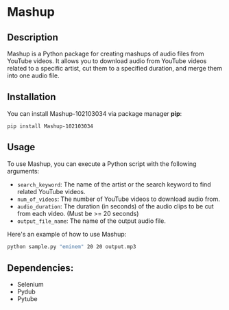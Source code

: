 # Mashup

## Description
Mashup is a Python package for creating mashups of audio files from YouTube videos. It allows you to download audio from YouTube videos related to a specific artist, cut them to a specified duration, and merge them into one audio file.

## Installation
You can install Mashup-102103034 via package manager **pip**:

`pip install Mashup-102103034`


## Usage
To use Mashup, you can execute a Python script with the following arguments:
- `search_keyword`: The name of the artist or the search keyword to find related YouTube videos.
- `num_of_videos`: The number of YouTube videos to download audio from.
- `audio_duration`: The duration (in seconds) of the audio clips to be cut from each video. (Must be >= 20 seconds)
- `output_file_name`: The name of the output audio file.

Here's an example of how to use Mashup:

```bash
python sample.py "eminem" 20 20 output.mp3
```


## Dependencies:
-   Selenium
-   Pydub
-   Pytube
